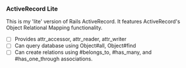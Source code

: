 ### ActiveRecord Lite

This is my 'lite' version of Rails ActiveRecord. It features ActiveRecord's Object Relational Mapping functionality. 

- [ ] Provides attr_accessor, attr_reader, attr_writer 
- [ ] Can query database using Object#all, Object#find
- [ ] Can create relations using #belongs_to, #has_many, and #has_one_through associations.
